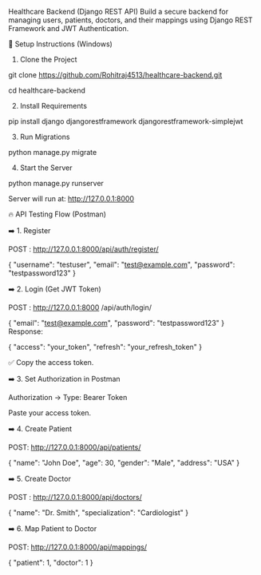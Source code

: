  Healthcare Backend (Django REST API)
Build a secure backend for managing users, patients, doctors, and their mappings using Django REST Framework and JWT Authentication.


🚀 Setup Instructions (Windows)


1. Clone the Project


git clone https://github.com/Rohitraj4513/healthcare-backend.git


cd healthcare-backend


2. Install Requirements


pip install django djangorestframework djangorestframework-simplejwt


3. Run Migrations


python manage.py migrate


4. Start the Server


python manage.py runserver


Server will run at:
http://127.0.0.1:8000


🔥 API Testing Flow (Postman)


➡️ 1. Register


POST : http://127.0.0.1:8000/api/auth/register/



{
  "username": "testuser",
  "email": "test@example.com",
  "password": "testpassword123"
}



➡️ 2. Login (Get JWT Token)


POST : http://127.0.0.1:8000 /api/auth/login/

{
  "email": "test@example.com",
  "password": "testpassword123"
}
Response:


{
  "access": "your_token",
  "refresh": "your_refresh_token"
}


✅ Copy the access token.


➡️ 3. Set Authorization in Postman


Authorization → Type: Bearer Token


Paste your access token.


➡️ 4. Create Patient


POST: http://127.0.0.1:8000/api/patients/


{
  "name": "John Doe",
  "age": 30,
  "gender": "Male",
  "address": "USA"
}


➡️ 5. Create Doctor


POST : http://127.0.0.1:8000/api/doctors/


{
  "name": "Dr. Smith",
  "specialization": "Cardiologist"
}


➡️ 6. Map Patient to Doctor


POST: http://127.0.0.1:8000/api/mappings/


{
  "patient": 1,
  "doctor": 1
}

